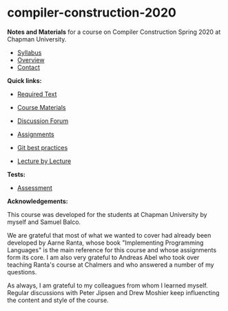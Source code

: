 # compiler-construction-2020

**Notes and Materials** for a course on Compiler Construction Spring 2020 at Chapman University.

- [Syllabus](syllabus.md)  
- [Overview](overview.md)  
- [Contact](contact.md)  

**Quick links:**

- [Required Text](required-text.md)  

- [Course Materials](course-materials.md)  

- [Discussion Forum](discussion-forum.md)  

- [Assignments](assignments.md)  

- [Git best practices](git-best-practices.md)

- [Lecture by Lecture](lecture-by-lecture.md)  


**Tests:**

- [Assessment](assessment.md)

**Acknowledgements:**

This course was developed for the students at Chapman University by myself and Samuel Balco. 

We are grateful that most of what we wanted to cover had already been developed by Aarne Ranta, whose book "Implementing Programming Languages" is the main reference for this course and whose assignments form its core. I am also very grateful to Andreas Abel who took over teaching Ranta's course at Chalmers and who answered a number of my questions. 

As always, I am grateful to my colleagues from whom I learned myself. Regular discussions with Peter Jipsen and Drew Moshier keep influencting the content and style of the course.